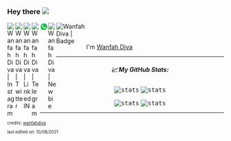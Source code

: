 ### Hey there <img src="https://media.giphy.com/media/hvRJCLFzcasrR4ia7z/giphy.gif" width="20px">

<a href="https://instagram.com/wanfahdiva">
  <img align="left" alt="Wanfah Diva | Instagram" width="19px" src="https://image.flaticon.com/icons/png/128/2111/2111463.png" />
</a>
<a href="https://twitter.com/wanfahdivaa">
  <img align="left" alt="Wanfah Diva | Twitter" width="19px" src="https://image.flaticon.com/icons/png/128/1409/1409937.png" />
</a>
<a href="https://www.linkedin.com/in/wanfahdiva">
  <img align="left" alt="Wanfah Diva | LinkedIN" width="19px" src="https://image.flaticon.com/icons/png/512/1383/1383262.png" />
</a>
<a href="https://web.facebook.com/wanfahdivaa/">
  <img align="left" alt="Wanfah Diva | Telegram" width="19px" src="https://image.flaticon.com/icons/png/512/1384/1384053.png" />
</a>
<a href="https://wa.link/rxc23y">
  <img align="left" alt="Wanfah Diva | Whatsapp" width="19px" src="https://github.com/appicons/Whatsapp/blob/master/icons/whatsapp_194x194.png" />
</a>
<img align="left" alt="Wanfah Diva | Newbie" width="19px" src="https://img-premium.flaticon.com/png/512/5129/5129432.png?token=exp=1631028356~hmac=554599457cd7d5f4ecfd091848184675" />
<a href="">
  <img align="left" alt="Wanfah Diva | Badge" width="70px" src="https://visitor-badge.glitch.me/badge?page_id=wanfahdiva.wanfahdiva" />
</a>

<br />
<br />

I'm [Wanfah Diva](https://wanfahdiva.github.io/)

-----

<h5 align="center">
  
📈 **My GitHub Stats:**  

</h5>

<!-- <img alt="stats" height="140em" src="https://github.com/Gapur/Gapur/blob/master/coding.gif?raw=true" /> -->
<!-- <img alt="stats" height="140em" src="https://raw.githubusercontent.com/AVS1508/AVS1508/master/assets/Night-Coding.gif" /> -->
<!-- <img alt="stats" height="140em" src="https://c.tenor.com/RZ1Cq8RF_FwAAAAM/anime-crazy.gif" /> -->
<!-- https://c.tenor.com/pLELIamuvU4AAAAC/animated-type.gif -->
<!-- https://c.tenor.com/mjWYgxi6RS8AAAAC/lain-typing.gif -->
<!-- softprops -->

<p align="center">
<kbd><img align="center" height="140em" width="380em" alt="stats" src="https://github-readme-stats.vercel.app/api?username=wanfahdiva&theme=react&show_icons=true&hide_border=true&count_private=true&include_all_commits=true&hide=issues,contribs" /></kbd>
<kbd><img align="center" height="140em" width="380em" alt="stats" src="https://github-readme-stats.vercel.app/api/top-langs/?username=wanfahdiva&theme=react&hide_border=true&layout=compact&langs_count=10&hide=html,css,php,javascript" />
</kbd>
</p>
<!--
<p align="center">
<kbd><img align="center" height="140em" alt="anime" src="https://c.tenor.com/RZ1Cq8RF_FwAAAAM/anime-crazy.gif" /></kbd>
</p>
-->

<!-- ----- -->

<p align="center">
  <kbd><img height="135em" width="380em" alt="stats" src="https://github-readme-streak-stats.herokuapp.com?user=wanfahdiva&theme=tokyonight_duo&hide_border=true&dates=27DDC9"/></kbd>
  <kbd><img height="135em" width="380em" alt="stats" src="https://activity-graph.herokuapp.com/graph?username=wanfahdiva&theme=react-dark"></kbd>
</p>

-----

<sub><sup>credits: [wanfahdiva](https://github.com/wanfahdiva)</sup></sub> <br>
<sub><sup>last edited on: 10/08/2021</sup></sub>
